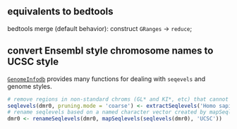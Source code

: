 ## equivalents to bedtools
bedtools merge (default behavior): construct `GRanges` -> `reduce`;

## convert Ensembl style chromosome names to UCSC style
[`GenomeInfodb`](http://www.bioconductor.org/packages/release/bioc/vignettes/GenomeInfoDb/inst/doc/GenomeInfoDb.pdf) provides many functions for dealing with `seqevels` and genome styles.
```r
# remove regions in non-standard chroms (GL* and KI*, etc) that cannot be converted to UCSC styles
seqlevels(dmr0, pruning.mode = 'coarse') <- extractSeqlevels('Homo sapiens', 'Ensembl')
# rename seqlevels based on a named character vector created by mapSeqlevels
dmr0 <- renameSeqlevels(dmr0, mapSeqlevels(seqlevels(dmr0), 'UCSC'))
```
